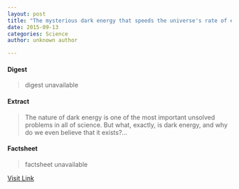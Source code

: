 ```yaml
---
layout: post
title: "The mysterious dark energy that speeds the universe's rate of expansion"
date: 2015-09-13
categories: Science
author: unknown author

---
```



#### Digest
>digest unavailable

#### Extract
>The nature of dark energy is one of the most important unsolved problems in all of science. But what, exactly, is dark energy, and why do we even believe that it exists?...

#### Factsheet
>factsheet unavailable

[Visit Link](http://phys.org/news348998540.html)


